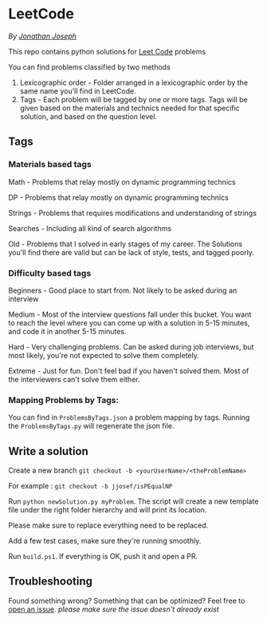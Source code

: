 # LeetCode
*By [Jonathan Joseph](https://www.linkedin.com/in/jonathanjosef/)*

This repo contains python solutions for [Leet Code](https://leetcode.com/) problems 

You can find problems classified by two methods
1. Lexicographic order - Folder arranged in a lexicographic order by the same name you'll find in LeetCode.
2. Tags - Each problem will be tagged by one or more tags. Tags will be given based on the materials and technics needed for that specific solution, and based on the question level.


## Tags
### Materials based tags
Math - Problems that relay mostly on dynamic programming technics

DP - Problems that relay mostly on dynamic programming technics

Strings - Problems that requires modifications and understanding of strings

Searches - Including all kind of search algorithms 

Old - Problems that I solved in early stages of my career. 
The Solutions you'll find there are valid but can be lack of style, tests, and tagged poorly.

### Difficulty based tags
Beginners - Good place to start from. Not likely to be asked during an interview

Medium - Most of the interview questions fall under this bucket. You want to reach the level where you can come up with a solution in 5-15 minutes, and code it in another 5-15 minutes.

Hard - Very challenging problems. Can be asked during job interviews, but most likely, you're not expected to solve them completely. 

Extreme - Just for fun. Don't feel bad if you haven't solved them. Most of the interviewers can't solve them either.

### Mapping Problems by Tags:

You can find in `ProblemsByTags.json` a problem mapping by tags.
Running the `ProblemsByTags.py` will regenerate the json file.


## Write a solution
Create a new branch `git checkout -b <yourUserName>/<theProblemName>` 

For example : `git checkout -b jjosef/isPEqualNP`

Run `python newSolution.py myProblem`. 
The script will create a new template file under the right folder hierarchy and will print its location.

Please make sure to replace everything need to be replaced.

Add a few test cases, make sure they're running smoothly.

Run `build.ps1`.
If everything is OK, push it and open a PR.

## Troubleshooting
Found something wrong? Something that can be optimized? Feel free to [open an issue](https://github.com/jonathanjosef91/LeetCode/issues). *please make sure the issue doesn't already exist* 